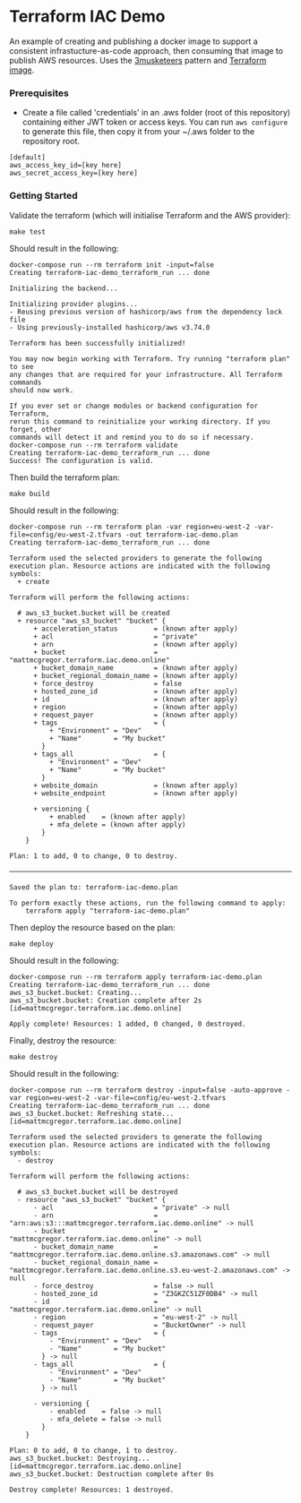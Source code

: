 # Terraform IAC Demo

An example of creating and publishing a docker image to support a consistent infrastucture-as-code approach, then consuming that image to publish AWS resources. Uses the [3musketeers](https://3musketeers.io) pattern and [Terraform image](https://hub.docker.com/r/hashicorp/terraform).

### Prerequisites

* Create a file called 'credentials' in an .aws folder (root of this repository) containing either JWT token or access keys. You can run ```aws configure``` to generate this file, then copy it from your ~/.aws folder to the repository root.

```
[default]
aws_access_key_id=[key here]
aws_secret_access_key=[key here]
```

### Getting Started

Validate the terraform (which will initialise Terraform and the AWS provider):
``` 
make test
```
Should result in the following:
```
docker-compose run --rm terraform init -input=false
Creating terraform-iac-demo_terraform_run ... done

Initializing the backend...

Initializing provider plugins...
- Reusing previous version of hashicorp/aws from the dependency lock file
- Using previously-installed hashicorp/aws v3.74.0

Terraform has been successfully initialized!

You may now begin working with Terraform. Try running "terraform plan" to see
any changes that are required for your infrastructure. All Terraform commands
should now work.

If you ever set or change modules or backend configuration for Terraform,
rerun this command to reinitialize your working directory. If you forget, other
commands will detect it and remind you to do so if necessary.
docker-compose run --rm terraform validate
Creating terraform-iac-demo_terraform_run ... done
Success! The configuration is valid.
```
Then build the terraform plan:
```
make build
```
Should result in the following:
```
docker-compose run --rm terraform plan -var region=eu-west-2 -var-file=config/eu-west-2.tfvars -out terraform-iac-demo.plan
Creating terraform-iac-demo_terraform_run ... done

Terraform used the selected providers to generate the following execution plan. Resource actions are indicated with the following symbols:
  + create

Terraform will perform the following actions:

  # aws_s3_bucket.bucket will be created
  + resource "aws_s3_bucket" "bucket" {
      + acceleration_status         = (known after apply)
      + acl                         = "private"
      + arn                         = (known after apply)
      + bucket                      = "mattmcgregor.terraform.iac.demo.online"
      + bucket_domain_name          = (known after apply)
      + bucket_regional_domain_name = (known after apply)
      + force_destroy               = false
      + hosted_zone_id              = (known after apply)
      + id                          = (known after apply)
      + region                      = (known after apply)
      + request_payer               = (known after apply)
      + tags                        = {
          + "Environment" = "Dev"
          + "Name"        = "My bucket"
        }
      + tags_all                    = {
          + "Environment" = "Dev"
          + "Name"        = "My bucket"
        }
      + website_domain              = (known after apply)
      + website_endpoint            = (known after apply)

      + versioning {
          + enabled    = (known after apply)
          + mfa_delete = (known after apply)
        }
    }

Plan: 1 to add, 0 to change, 0 to destroy.

──────────────────────────────────────────────────────────────────────────────────────────────────────────────────────────────────────────────────────────────────────────────

Saved the plan to: terraform-iac-demo.plan

To perform exactly these actions, run the following command to apply:
    terraform apply "terraform-iac-demo.plan"
```
Then deploy the resource based on the plan:
```
make deploy
```
Should result in the following:
```
docker-compose run --rm terraform apply terraform-iac-demo.plan
Creating terraform-iac-demo_terraform_run ... done
aws_s3_bucket.bucket: Creating...
aws_s3_bucket.bucket: Creation complete after 2s [id=mattmcgregor.terraform.iac.demo.online]

Apply complete! Resources: 1 added, 0 changed, 0 destroyed.
```
Finally, destroy the resource:
```
make destroy
```
Should result in the following:
```
docker-compose run --rm terraform destroy -input=false -auto-approve -var region=eu-west-2 -var-file=config/eu-west-2.tfvars
Creating terraform-iac-demo_terraform_run ... done
aws_s3_bucket.bucket: Refreshing state... [id=mattmcgregor.terraform.iac.demo.online]

Terraform used the selected providers to generate the following execution plan. Resource actions are indicated with the following symbols:
  - destroy

Terraform will perform the following actions:

  # aws_s3_bucket.bucket will be destroyed
  - resource "aws_s3_bucket" "bucket" {
      - acl                         = "private" -> null
      - arn                         = "arn:aws:s3:::mattmcgregor.terraform.iac.demo.online" -> null
      - bucket                      = "mattmcgregor.terraform.iac.demo.online" -> null
      - bucket_domain_name          = "mattmcgregor.terraform.iac.demo.online.s3.amazonaws.com" -> null
      - bucket_regional_domain_name = "mattmcgregor.terraform.iac.demo.online.s3.eu-west-2.amazonaws.com" -> null
      - force_destroy               = false -> null
      - hosted_zone_id              = "Z3GKZC51ZF0DB4" -> null
      - id                          = "mattmcgregor.terraform.iac.demo.online" -> null
      - region                      = "eu-west-2" -> null
      - request_payer               = "BucketOwner" -> null
      - tags                        = {
          - "Environment" = "Dev"
          - "Name"        = "My bucket"
        } -> null
      - tags_all                    = {
          - "Environment" = "Dev"
          - "Name"        = "My bucket"
        } -> null

      - versioning {
          - enabled    = false -> null
          - mfa_delete = false -> null
        }
    }

Plan: 0 to add, 0 to change, 1 to destroy.
aws_s3_bucket.bucket: Destroying... [id=mattmcgregor.terraform.iac.demo.online]
aws_s3_bucket.bucket: Destruction complete after 0s

Destroy complete! Resources: 1 destroyed.
```
